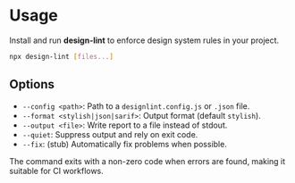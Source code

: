 # Usage

Install and run **design-lint** to enforce design system rules in your project.

```bash
npx design-lint [files...]
```

## Options

- `--config <path>`: Path to a `designlint.config.js` or `.json` file.
- `--format <stylish|json|sarif>`: Output format (default `stylish`).
- `--output <file>`: Write report to a file instead of stdout.
- `--quiet`: Suppress output and rely on exit code.
- `--fix`: (stub) Automatically fix problems when possible.

The command exits with a non-zero code when errors are found, making it suitable for CI workflows.
